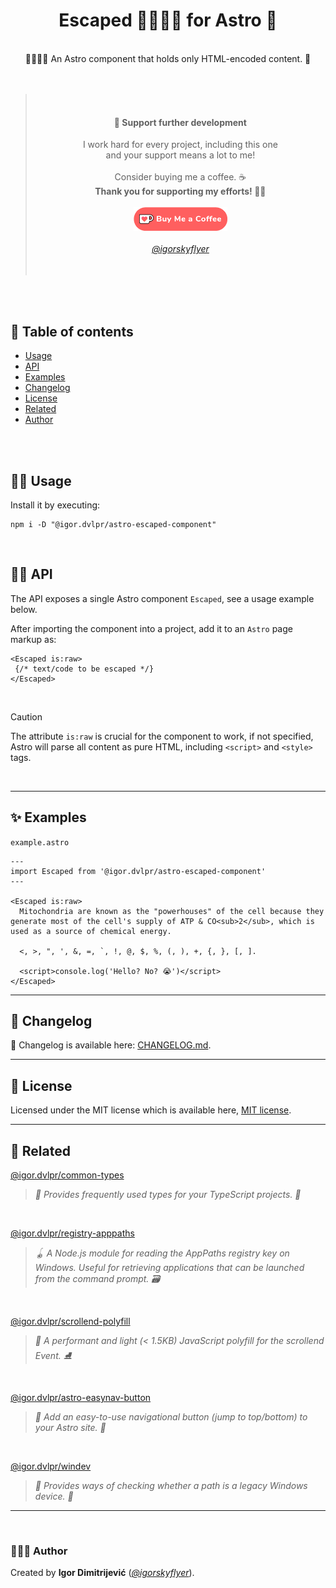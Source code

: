 <h1 align="center">Escaped 🏃🏻‍♂️‍➡️ for Astro 🚀</h1>

<br>

<div align="center">
  🏃🏻‍♂️‍➡️ An Astro component that holds only HTML-encoded content. 📜
</div>

<br>
<br>

<div align="center">
  <blockquote>
    <br>
    <h4>💖 Support further development</h4>
    <span>I work hard for every project, including this one
    <br>
    and your support means a lot to me!
    <br>
    <br>
    Consider buying me a coffee. ☕
    <br>
    <strong>Thank you for supporting my efforts! 🙏😊</strong></span>
    <br>
    <br>
    <a href="https://ko-fi.com/igorskyflyer" target="_blank"><img src="https://raw.githubusercontent.com/igorskyflyer/igorskyflyer/main/assets/ko-fi.png" alt="Donate to igorskyflyer" width="150"></a>
    <br>
    <br>
    <a href="https://github.com/igorskyflyer"><em>@igorskyflyer</em></a>
    <br>
    <br>
    <br>
  </blockquote>
</div>

<br>
<br>

## 📃 Table of contents

- [Usage](#-usage)
- [API](#-api)
- [Examples](#-examples)
- [Changelog](#-changelog)
- [License](#-license)
- [Related](#-related)
- [Author](#-author)

<br>
<br>

## 🕵🏼 Usage

Install it by executing:

```shell
npm i -D "@igor.dvlpr/astro-escaped-component"
```

<br>

## 🤹🏼 API

The API exposes a single Astro component `Escaped`, see a usage example below.  

After importing the component into a project, add it to an `Astro` page markup as:

```astro
<Escaped is:raw>
 {/* text/code to be escaped */}
</Escaped>
```

<br>

> [!CAUTION]
> The attribute `is:raw` is crucial for the component to work, if not specified, Astro will parse all content as pure HTML, including `<script>` and `<style>` tags.
>

<br>

---

## ✨ Examples

`example.astro`
```astro
---
import Escaped from '@igor.dvlpr/astro-escaped-component'
---

<Escaped is:raw>
  Mitochondria are known as the "powerhouses" of the cell because they generate most of the cell's supply of ATP & CO<sub>2</sub>, which is used as a source of chemical energy.
  
  <, >, ", ', &, =, `, !, @, $, %, (, ), +, {, }, [, ].
  
  <script>console.log('Hello? No? 😭')</script>
</Escaped>
```

---

## 📝 Changelog

📑 Changelog is available here: [CHANGELOG.md](https://github.com/igorskyflyer/npm-astro-escaped-component/blob/main/CHANGELOG.md).

---

## 🪪 License

Licensed under the MIT license which is available here, [MIT license](https://github.com/igorskyflyer/npm-astro-escaped-component/blob/main/LICENSE).

---

## 🧬 Related

[@igor.dvlpr/common-types](https://www.npmjs.com/package/@igor.dvlpr/common-types)

> _🔦 Provides frequently used types for your TypeScript projects. 🦄_

<br>

[@igor.dvlpr/registry-apppaths](https://www.npmjs.com/package/@igor.dvlpr/registry-apppaths)

> _🪀 A Node.js module for reading the AppPaths registry key on Windows. Useful for retrieving applications that can be launched from the command prompt. 🗃_

<br>

[@igor.dvlpr/scrollend-polyfill](https://www.npmjs.com/package/@igor.dvlpr/scrollend-polyfill)

> _🛴 A performant and light (< 1.5KB) JavaScript polyfill for the scrollend Event. ⛸️_

<br>

[@igor.dvlpr/astro-easynav-button](https://www.npmjs.com/package/@igor.dvlpr/astro-easynav-button)

> _🧭 Add an easy-to-use navigational button (jump to top/bottom) to your Astro site. 🔼_

<br>

[@igor.dvlpr/windev](https://www.npmjs.com/package/@igor.dvlpr/windev)

> _🍃 Provides ways of checking whether a path is a legacy Windows device. 💾_

---

<br>

### 👨🏻‍💻 Author
Created by **Igor Dimitrijević** ([*@igorskyflyer*](https://github.com/igorskyflyer/)).

